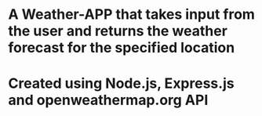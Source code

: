 # A Weather-APP that takes input from the user and returns the weather forecast for the specified location

# Created using Node.js, Express.js and openweathermap.org API
